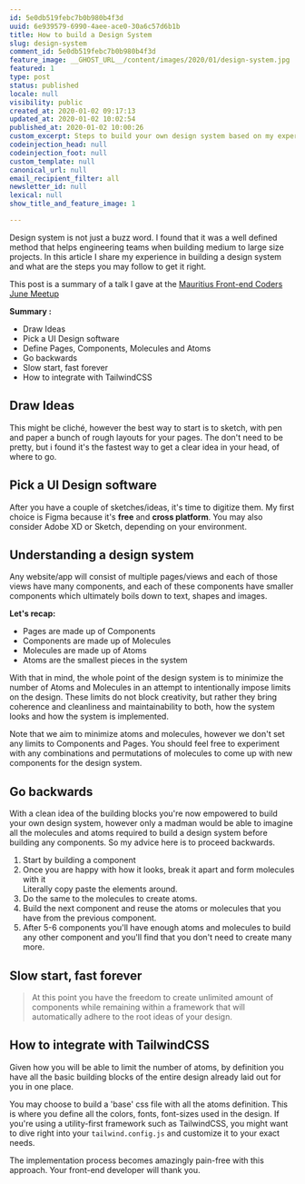 ```yaml
---
id: 5e0db519febc7b0b980b4f3d
uuid: 6e939579-6990-4aee-ace0-30a6c57d6b1b
title: How to build a Design System
slug: design-system
comment_id: 5e0db519febc7b0b980b4f3d
feature_image: __GHOST_URL__/content/images/2020/01/design-system.jpg
featured: 1
type: post
status: published
locale: null
visibility: public
created_at: 2020-01-02 09:17:13
updated_at: 2020-01-02 10:02:54
published_at: 2020-01-02 10:00:26
custom_excerpt: Steps to build your own design system based on my experience.
codeinjection_head: null
codeinjection_foot: null
custom_template: null
canonical_url: null
email_recipient_filter: all
newsletter_id: null
lexical: null
show_title_and_feature_image: 1

---
```


Design system is not just a buzz word. I found that it was a well defined method that helps engineering teams when building medium to large size projects. In this article I share my experience in building a design system and what are the steps you may follow to get it right.

This post is a summary of a talk I gave at the [Mauritius Front-end Coders June Meetup](https://www.meetup.com/frontendcodersmauritius/events/261929807/)

**Summary :**

*   Draw Ideas
*   Pick a UI Design software
*   Define Pages, Components, Molecules and Atoms
*   Go backwards
*   Slow start, fast forever
*   How to integrate with TailwindCSS

## Draw Ideas

This might be cliché, however the best way to start is to sketch, with pen and paper a bunch of rough layouts for your pages. The don't need to be pretty, but i found it's the fastest way to get a clear idea in your head, of where to go.

## Pick a UI Design software

After you have a couple of sketches/ideas, it's time to digitize them. My first choice is Figma because it's **free** and **cross platform**. You may also consider Adobe XD or Sketch, depending on your environment.

## Understanding a design system

Any website/app will consist of multiple pages/views and each of those views have many components, and each of these components have smaller components which ultimately boils down to text, shapes and images.

**Let's recap:**

*   Pages are made up of Components
*   Components are made up of Molecules
*   Molecules are made up of Atoms
*   Atoms are the smallest pieces in the system

With that in mind, the whole point of the design system is to minimize the number of Atoms and Molecules in an attempt to intentionally impose limits on the design. These limits do not block creativity, but rather they bring coherence and cleanliness and maintainability to both, how the system looks and how the system is implemented.

Note that we aim to minimize atoms and molecules, however we don't set any limits to Components and Pages. You should feel free to experiment with any combinations and permutations of molecules to come up with new components for the design system.

## Go backwards

With a clean idea of the building blocks you're now empowered to build your own design system, however only a madman would be able to imagine all the molecules and atoms required to build a design system before building any components. So my advice here is to proceed backwards.

1.  Start by building a component
2.  Once you are happy with how it looks, break it apart and form molecules with it  
    Literally copy paste the elements around.
3.  Do the same to the molecules to create atoms.
4.  Build the next component and reuse the atoms or molecules that you have from the previous component.
5.  After 5-6 components you'll have enough atoms and molecules to build any other component and you'll find that you don't need to create many more.

## Slow start, fast forever

> At this point you have the freedom to create unlimited amount of components while remaining within a framework that will automatically adhere to the root ideas of your design.

## How to integrate with TailwindCSS

Given how you will be able to limit the number of atoms, by definition you have all the basic building blocks of the entire design already laid out for you in one place.

You may choose to build a 'base' css file with all the atoms definition. This is where you define all the colors, fonts, font-sizes used in the design. If you're using a utility-first framework such as TailwindCSS, you might want to dive right into your `tailwind.config.js` and customize it to your exact needs.

The implementation process becomes amazingly pain-free with this approach. Your front-end developer will thank you.